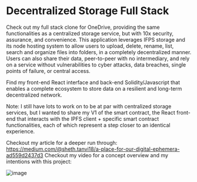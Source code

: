 # Decentralized Storage Full Stack

Check out my full stack clone for OneDrive, providing the same functionalities as a centralized storage service, but with 10x security, assurance, and convenience. This application leverages IFPS storage and its node hosting system to allow users to upload, delete, rename, list, search and organize files into folders, in a completely decentralized manner. Users can also share their data, peer-to-peer with no intermediary, and rely on a service without vulnerabilities to cyber attacks, data breaches, single points of failure, or central access.

Find my front-end React interface and back-end Solidity/Javascript that enables a complete ecosystem to store data on a resilient and long-term decentralized network.

Note: I still have lots to work on to be at par with centralized storage services, but I wanted to share my V1 of the smart contract, the React front-end that interacts with the IPFS client + specific smart contract functionalities, each of which represent a step closer to an identical experience.

Checkout my article for a deeper run through: https://medium.com/@sheth.tanvi18/a-place-for-our-digital-ephemera-ad559d2437d3
Checkout my video for a concept overview and my intentions with this project: 

![image](https://user-images.githubusercontent.com/122307870/230994250-e3e9cd02-4eb4-4f3a-950e-007d6fbdecf5.png)

